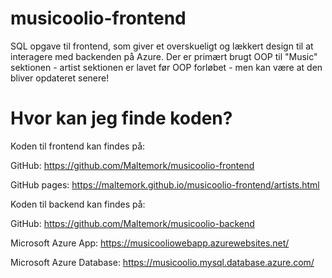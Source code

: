 # musicoolio-frontend

SQL opgave til frontend, som giver et overskueligt og lækkert design til at interagere med backenden på Azure.
Der er primært brugt OOP til "Music" sektionen - artist sektionen er lavet før OOP forløbet - men kan være at den bliver opdateret senere!

# Hvor kan jeg finde koden?


Koden til frontend kan findes på:

GitHub: https://github.com/Maltemork/musicoolio-frontend

GitHub pages: https://maltemork.github.io/musicoolio-frontend/artists.html


Koden til backend kan findes på:

GitHub: https://github.com/Maltemork/musicoolio-backend

Microsoft Azure App: https://musicooliowebapp.azurewebsites.net/

Microsoft Azure Database: https://musicoolio.mysql.database.azure.com/
